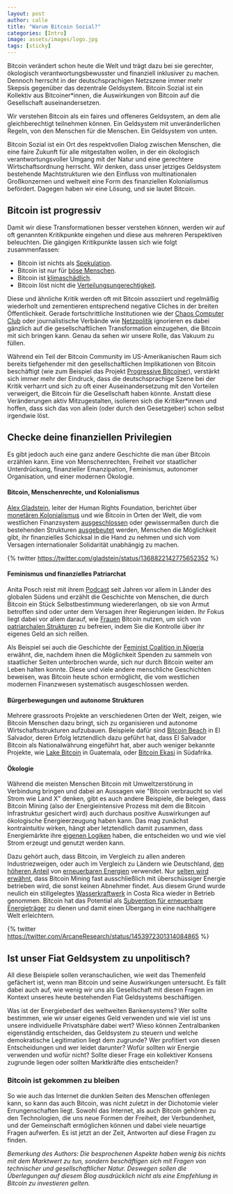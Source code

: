 ```yaml
---
layout: post
author: calle
title: "Warum Bitcoin Sozial?"
categories: [Intro]
image: assets/images/logo.jpg
tags: [sticky]
---
```


Bitcoin verändert schon heute die Welt und trägt dazu bei sie gerechter, ökologisch verantwortungsbewusster und finanziell inklusiver zu machen. Dennoch herrscht in der deutschsprachigen Netzszene immer mehr Skepsis gegenüber das dezentrale Geldsystem. Bitcoin Sozial ist ein Kollektiv aus Bitcoiner\*innen, die Auswirkungen von Bitcoin auf die Gesellschaft auseinandersetzen.

Wir verstehen Bitcoin als ein faires und offeneres Geldsystem, an dem alle gleichberechtigt teilnehmen können. Ein Geldsystem mit unveränderlichen Regeln, von den Menschen für die Menschen. Ein Geldsystem von unten.

Bitcoin Sozial ist ein Ort des respektvollen Dialog zwischen Menschen, die eine faire Zukunft für alle mitgestalten wollen, in der ein ökologisch verantwortungsvoller Umgang mit der Natur und eine gerechtere Wirtschaftsordnung herrscht. Wir denken, dass unser jetziges Geldsystem bestehende Machtstrukturen wie den Einfluss von multinationalen Großkonzernen und weltweit eine Form des finanziellen Kolonialismus befördert. Dagegen haben wir eine Lösung, und sie lautet Bitcoin.

## Bitcoin ist progressiv

Damit wir diese Transformationen besser verstehen können, werden wir auf oft genannten Kritikpunkte eingehen und diese aus mehreren Perspektiven beleuchten. Die gängigen Kritikpunkte lassen sich wie folgt zusammenfassen:

- Bitcoin ist nichts als [Spekulation][jacobin-ponzi].
- Bitcoin ist nur für [böse Menschen][volksverpetzer-nazi].
- Bitcoin ist [klimaschädlich][netzpolitik-stromverbrauch].
- Bitcoin löst nicht die [Verteilungsungerechtigkeit][wsj-wealth-distribution].

Diese und ähnliche Kritik werden oft mit Bitcoin assoziiert und regelmäßig wiederholt und zementieren entsprechend negative Cliches in der breiten Öffentlichkeit. Gerade fortschrittliche Institutionen wie der [Chaos Computer Club][ccc-blockchain102] oder journalistische Verbände wie [Netzpolitik][netzpolitik-stromverbrauch] ignorieren es dabei gänzlich auf die gesellschaftlichen Transformation einzugehen, die Bitcoin mit sich bringen kann. Genau da sehen wir unsere Rolle, das Vakuum zu füllen.

Während ein Teil der Bitcoin Community im US-Amerikanischen Raum sich bereits tiefgehender mit den gesellschaftlichen Implikationen von Bitcoin beschäftigt (wie zum Beispiel das Projekt [Progressive Bitcoiner][progressive-bitcoiner]), verstärkt sich immer mehr der Eindruck, dass die deutschsprachige Szene bei der Kritik verharrt und sich zu oft einer Auseinandersetzung mit den Vorteilen verweigert, die Bitcoin für die Gesellschaft haben könnte. Anstatt diese Veränderungen aktiv Mitzugestalten, isolieren sich die Kritiker\*innen und hoffen, dass sich das von allein (oder durch den Gesetzgeber) schon selbst irgendwie löst.

## Checke deine finanziellen Privilegien

Es gibt jedoch auch eine ganz andere Geschichte die man über Bitcoin erzählen kann. Eine von Menschenrechten, Freiheit vor staatlicher Unterdrückung, finanzieller Emanzipation, Feminismus, autonomer Organisation, und einer modernen Ökologie.

#### Bitcoin, Menschenrechte, und Kolonialismus

[Alex Gladstein][alex-gladstein-bitcoin-magazine], leiter der Human Rights Foundation, berichtet über [monetären Kolonialismus](https://bitcoinmagazine.com/culture/bitcoin-a-currency-of-decolonization) und wie Bitcoin in Orten der Welt, die vom westlichen Finanzsystem [ausgeschlossen](https://bitcoinmagazine.com/culture/bitcoin-financial-freedom-in-afghanistan) oder gewissermaßen durch die bestehenden Strukturen [ausgebeutet](https://bitcoinmagazine.com/culture/check-your-financial-privilege) werden, Menschen die Möglichkeit gibt, ihr finanzielles Schicksal in die Hand zu nehmen und sich vom Versagen internationaler Solidarität unabhängig zu machen.

{% twitter https://twitter.com/gladstein/status/1368822142775652352 %}

#### Feminismus und finanzielles Patriarchat

Anita Posch reist mit ihrem [Podcast][anita-posch-podcast] seit Jahren vor allem in Länder des globalen Südens und erzählt die Geschichte von Menschen, die durch Bitcoin ein Stück Selbstbestimmung wiedererlangen, ob sie von Armut betroffen sind oder unter dem Versagen ihrer Regierungen leiden. Ihr Fokus liegt dabei vor allem darauf, wie [Frauen][der-standard-afghanistan] Bitcoin nutzen, um sich von [patriarchalen Strukturen][anita-patriarchy] zu befreien, indem Sie die Kontrolle über ihr eigenes Geld an sich reißen.

Als Beispiel sei auch die Geschichte der [Feminist Coalition in Nigeria][feminist-coalition] erwähnt, die, nachdem ihnen die Möglichkeit Spenden zu sammeln von staatlicher Seiten unterbrochen wurde, sich nur durch Bitcoin weiter am Leben halten konnte. Diese und viele andere menschliche Geschichten beweisen, was Bitcoin heute schon ermöglicht, die vom westlichen modernen Finanzwesen systematisch ausgeschlossen werden.

#### Bürgerbewegungen und autonome Strukturen

Mehrere grassroots Projekte an verschiedenen Orten der Welt, zeigen, wie Bitcoin Menschen dazu bringt, sich zu organisieren und autonome Wirtschaftsstrukturen aufzubauen. Beispiele dafür sind [Bitcoin Beach][bitcoin-beach] in El Salvador, deren Erfolg letztendlich dazu geführt hat, dass El Salvador Bitcoin als Nationalwährung eingeführt hat, aber auch weniger bekannte Projekte, wie [Lake Bitcoin][lake-bitcoin] in Guatemala, oder [Bitcoin Ekasi][bitcoin-ekasi] in Südafrika.

#### Ökologie

Während die meisten Menschen Bitcoin mit Umweltzerstörung in Verbindung bringen und dabei an Aussagen wie "Bitcoin verbraucht so viel Strom wie Land X" denken, gibt es auch andere Beispiele, die belegen, dass Bitcoin Mining (also der Energieintensive Prozess mit dem die Bitcoin Infrastruktur gesichert wird) auch durchaus positive Auswirkungen auf ökologische Energieerzeugung haben kann. Das mag zunächst kontraintuitiv wirken, hängt aber letztendlich damit zusammen, dass Energiemärkte ihre [eigenen Logiken][nic-carter-mining] haben, die entscheiden wo und wie viel Strom erzeugt und genutzt werden kann.

Dazu gehört auch, dass Bitcoin, im Vergleich zu allen anderen Industriezweigen, oder auch im Vergleich zu Ländern wie Deutschland, [den höheren Anteil][energy-mix] von [erneuerbaren Energien](https://twitter.com/ArcaneResearch/status/1453972301314084865) verwendet. Nur [selten wird erwähnt][bitcoin-verstehen-stefanwouldgo], dass Bitcoin Mining fast ausschließlich mit überschüssiger Energie betrieben wird, die sonst keinen Abnehmer findet. Aus diesem Grund wurde neulich ein stillgelegtes [Wasserkraftwerk](https://www.reuters.com/technology/costa-rica-hydro-plant-gets-new-lease-life-crypto-mining-2022-01-11/) in Costa Rica wieder in Betrieb genommen. Bitcoin hat das Potential als [Subvention für erneuerbare Energieträger][arcane-energy-transition] zu dienen und damit einen Übergang in eine nachhaltigere Welt erleichtern.

{% twitter https://twitter.com/ArcaneResearch/status/1453972301314084865 %}

## Ist unser Fiat Geldsystem zu unpolitisch?

All diese Beispiele sollen veranschaulichen, wie weit das Themenfeld gefächert ist, wenn man Bitcoin und seine Auswirkungen untersucht. Es fällt dabei auch auf, wie wenig wir uns als Gesellschaft mit diesen Fragen im Kontext unseres heute bestehenden Fiat Geldsystems beschäftigen.

Was ist der Energiebedarf des weltweiten Bankensystems? Wer sollte bestimmen, wie wir unser eigenes Geld verwenden und wie viel ist uns unsere individuelle Privatsphäre dabei wert? Wieso können Zentralbanken eigenständig entscheiden, das Geldsystem zu steuern und welche demokratische Legitimation liegt dem zugrunde? Wer profitiert von diesen Entscheidungen und wer leidet darunter? Wofür sollten wir Energie verwenden und wofür nicht? Sollte dieser Frage ein kollektiver Konsens zugrunde liegen oder sollten Marktkräfte dies entscheiden?

### Bitcoin ist gekommen zu bleiben

So wie auch das Internet die dunklen Seiten des Menschen offenlegen kann, so kann das auch Bitcoin, was nicht zuletzt in der Dichotomie vieler Errungenschaften liegt. Sowohl das Internet, als auch Bitcoin gehören zu den Technologien, die uns neue Formen der Freiheit, der Verbundenheit, und der Gemeinschaft ermöglichen können und dabei viele neuartige Fragen aufwerfen. Es ist jetzt an der Zeit, Antworten auf diese Fragen zu finden.

_Bemerkung des Authors: Die besprochenen Aspekte haben wenig bis nichts mit dem Marktwert zu tun, sondern beschäftigen sich mit Fragen von technischer und gesellschaftlicher Natur. Deswegen sollen die Überlegungen auf diesem Blog ausdrücklich nicht als eine Empfehlung in Bitcoin zu investieren gelten._

[progressive-bitcoiner]: https://theprogressivebitcoiner.com/
[volksverpetzer-nazi]: https://www.volksverpetzer.de/aktuelles/bitcoin-rechtsextrem/
[netzpolitik-stromverbrauch]: https://netzpolitik.org/2022/besetzt-die-blockchain-ende-kryptogelaende/
[ccc-blockchain102]: https://streaming.media.ccc.de/rc3/relive/460
[alex-gladstein-bitcoin-magazine]: https://bitcoinmagazine.com/authors/alexgladstein
[anita-posch-podcast]: https://bitcoinundco.com/en/
[bitcoin-verstehen-stefanwouldgo]: https://bitcoinverstehen.info/episode-89-stromverbrauch-energie-stefan/
[bitcoin-magazine-unions]: https://bitcoinmagazine.com/business/a-case-for-unions-and-bitcoin
[feminist-coalition]: https://bitcoinmagazine.com/culture/nigerian-protest-group-finds-sovereign-lifeline-in-bitcoin
[bitcoin-beach]: https://www.bitcoinbeach.com/
[lake-bitcoin]: https://twitter.com/LakeBitcoin
[bitcoin-ekasi]: https://twitter.com/BitcoinEkasi
[nic-carter-mining]: https://www.newsweek.com/bitcoin-mining-americas-most-misunderstood-industry-opinion-1669892
[arcane-energy-transition]: https://www.research.arcane.no/blog/bitcoin-mining-demand-response
[energy-mix]: https://markets.businessinsider.com/news/stocks/bitcoin-mining-vs--the-world--btc-leads-sustainable-energy-10668469
[wsj-wealth-distribution]: https://www.wsj.com/articles/bitcoins-one-percent-controls-lions-share-of-the-cryptocurrencys-wealth-11639996204
[jacobin-ponzi]: https://jacobinmag.com/2022/01/cryptocurrency-scam-blockchain-bitcoin-economy-decentralization
[anita-patriarchy]: https://www.youtube.com/watch?v=TcocGqqUt3E
[der-standard-afghanistan]: https://www.derstandard.de/story/2000130355239/afghanistan-per-bitcoin-zum-ticket-in-die-freiheit
